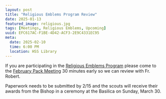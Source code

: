 ```yaml
---
layout: post
title: "Religious Emblems Program Review"
date: 2025-01-13
featured_image: religious.jpg
tags: [Meetings, Religious Emblems, Upcoming]
uuid: EFC617AC-F1BE-4D42-ACF3-2E9C4331EC95
meta:
  date: 2025-02-10
  time: 6:00 PM
  location: HSS Library
---
```


If you are participating in the [Religious Emblems Program](/2024/09/28/religious-emblems/) please come to the [February Pack Meeting](/2025/01/13/february-pack-meeting/) 30 minutes early so we can review with Fr. Robert.

Paperwork needs to be submitted by 2/15 and the scouts will receive their awards from the Bishop in a ceremony at the Basilica on Sunday, March 30.

